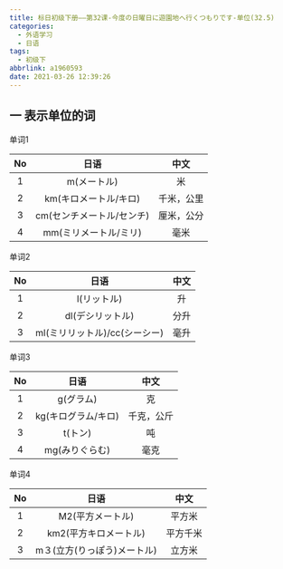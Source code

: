 ```yaml
---
title: 标日初级下册——第32课-今度の日曜日に遊園地へ行くつもりです-单位(32.5)
categories:
  - 外语学习
  - 日语
tags:
  - 初级下
abbrlink: a1960593
date: 2021-03-26 12:39:26
---
```


## 一  表示单位的词

单词1

|  No  |           日语            |    中文    |
| :--: | :-----------------------: | :--------: |
|  1   |        m(メートル)        |     米     |
|  2   |   km(キロメートル/キロ)   | 千米，公里 |
|  3   | cm(センチメートル/センチ) | 厘米，公分 |
|  4   |   mm(ミリメートル/ミリ)   |    毫米    |

<!--more-->

单词2

|  No  |             日语              | 中文 |
| :--: | :---------------------------: | :--: |
|  1   |          l(リットル)          |  升  |
|  2   |       dl(デシリットル)        | 分升 |
|  3   | ml(ミリリットル)/cc(シーシー) | 毫升 |

单词3

|  No  |        日语         |    中文    |
| :--: | :-----------------: | :--------: |
|  1   |      g(グラム)      |     克     |
|  2   | kg(キログラム/キロ) | 千克，公斤 |
|  3   |       t(トン)       |     吨     |
|  4   |   mg(みりぐらむ)    |    毫克    |

单词4

|  No  |            日语             |   中文   |
| :--: | :-------------------------: | :------: |
|  1   |      M2(平方メートル)       |  平方米  |
|  2   |    km2(平方キロメートル)    | 平方千米 |
|  3   | m３(立方(りっぽう)メートル) |  立方米  |

